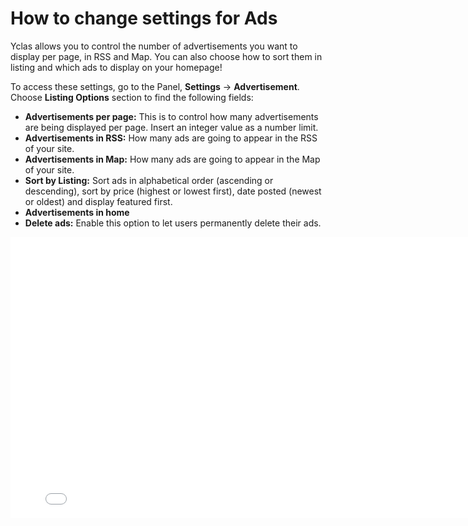 # How to change settings for Ads

Yclas allows you to control the number of advertisements you want to display per page, in RSS and Map. You can also choose how to sort them in listing and which ads to display on your homepage!

To access these settings, go to the Panel,  **Settings**  ->  **Advertisement**. Choose  **Listing Options**  section to find the following fields:

-   **Advertisements per page:**  This is to control how many advertisements are being displayed per page. Insert an integer value as a number limit.
-   **Advertisements in RSS:**  How many ads are going to appear in the RSS of your site.
-   **Advertisements in Map:**  How many ads are going to appear in the Map of your site.
-   **Sort by Listing:**  Sort ads in alphabetical order (ascending or descending), sort by price (highest or lowest first), date posted (newest or oldest) and display featured first.
-   **Advertisements in home**  
-   **Delete ads:**  Enable this option to let users permanently delete their ads.

<iframe width="800" height="450" src="[https://www.youtube.com/embed/bz5b_NfpD2o](https://www.youtube.com/embed/bz5b_NfpD2o)" frameborder="0" allowfullscreen></iframe>
